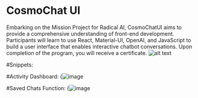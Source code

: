 # CosmoChat UI
Embarking on the Mission Project for Radical AI, CosmoChatUI aims to provide a comprehensive understanding of front-end development. Participants will learn to use React, Material-UI, OpenAI, and JavaScript to build a user interface that enables interactive chatbot conversations. Upon completion of the program, you will receive a certificate. 
![alt text](https://ai.radicalai.app/_next/image?url=https%3A%2F%2Ffirebasestorage.googleapis.com%2Fv0%2Fb%2Fradicalx-68127.appspot.com%2Fo%2FCosmoChat%252FCosmo%2520Chat.png%3Falt%3Dmedia%26token%3D0b05e20c-557b-48cf-99c9-cade4b6865ff&w=1920&q=75)

#Snippets:

#Activity Dashboard:
(![image](https://github.com/FarronJones/CosmoChatUI/assets/104745250/78c93dbb-f164-461f-b7d0-fee2366ad44e)

#Saved Chats Function:
(![image](https://github.com/FarronJones/CosmoChatUI/assets/104745250/f36b17d8-e0fa-43b0-a8bf-fd944bc1cc72)

